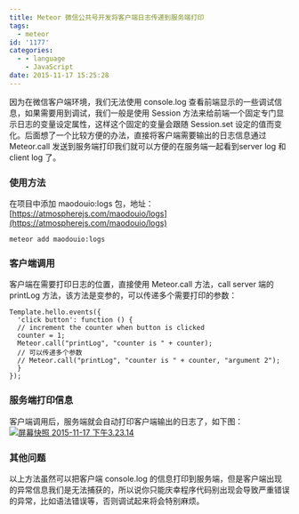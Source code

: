 ```yaml
---
title: Meteor 微信公共号开发将客户端日志传递到服务端打印
tags:
  - meteor
id: '1177'
categories:
  - - language
    - JavaScript
date: 2015-11-17 15:25:28
---
```


因为在微信客户端环境，我们无法使用 console.log 查看前端显示的一些调试信息，如果需要用到调试，我们一般是使用 Session 方法来给前端一个固定专门显示日志的变量设定属性，这样这个固定的变量会跟随 Session.set 设定的值而变化。后面想了一个比较方便的办法，直接将客户端需要输出的日志信息通过 Meteor.call 发送到服务端打印我们就可以方便的在服务端一起看到server log 和 client log 了。
<!-- more -->
### 使用方法

在项目中添加 maodouio:logs 包，地址：[https://atmospherejs.com/maodouio/logs](https://atmospherejs.com/maodouio/logs)

```
meteor add maodouio:logs
```

### 客户端调用

客户端在需要打印日志的位置，直接使用 Meteor.call 方法，call server 端的 printLog 方法，该方法是变参的，可以传递多个需要打印的参数：

```
Template.hello.events({
  'click button': function () {
  // increment the counter when button is clicked
  counter = 1;
  Meteor.call("printLog", "counter is " + counter);
  // 可以传递多个参数
  // Meteor.call("printLog", "counter is " + counter, "argument 2");
  }
});
```

### 服务端打印信息

客户端调用后，服务端就会自动打印客户端输出的日志了，如下图： [![屏幕快照 2015-11-17 下午3.23.14](http://www.mycode.net.cn/wp-content/uploads/2015/11/屏幕快照-2015-11-17-下午3.23.14-300x99.png)](http://www.mycode.net.cn/wp-content/uploads/2015/11/屏幕快照-2015-11-17-下午3.23.14.png)

### 其他问题

以上方法虽然可以把客户端 console.log 的信息打印到服务端，但是客户端出现的异常信息我们是无法捕获的，所以说你只能庆幸程序代码别出现会导致严重错误的异常，比如语法错误等，否则调试起来将会特别麻烦。